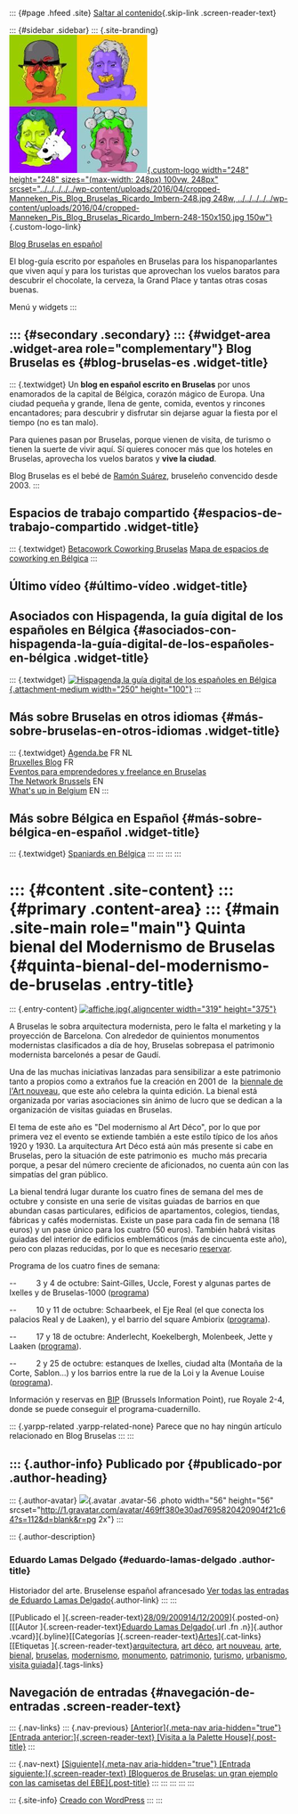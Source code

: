 ::: {#page .hfeed .site}
[Saltar al
contenido](../../../../../index.html?p=650#content){.skip-link
.screen-reader-text}

::: {#sidebar .sidebar}
::: {.site-branding}
[![](../../../../../wp-content/uploads/2016/04/cropped-Manneken_Pis_Blog_Bruselas_Ricardo_Imbern-248.jpg){.custom-logo
width="248" height="248" sizes="(max-width: 248px) 100vw, 248px"
srcset="../../../../../wp-content/uploads/2016/04/cropped-Manneken_Pis_Blog_Bruselas_Ricardo_Imbern-248.jpg 248w, ../../../../../wp-content/uploads/2016/04/cropped-Manneken_Pis_Blog_Bruselas_Ricardo_Imbern-248-150x150.jpg 150w"}](../../../../../index.html){.custom-logo-link}

[Blog Bruselas en español](../../../../../index.html)

El blog-guía escrito por españoles en Bruselas para los hispanoparlantes
que viven aquí y para los turistas que aprovechan los vuelos baratos
para descubrir el chocolate, la cerveza, la Grand Place y tantas otras
cosas buenas.

Menú y widgets
:::

::: {#secondary .secondary}
::: {#widget-area .widget-area role="complementary"}
Blog Bruselas es {#blog-bruselas-es .widget-title}
----------------

::: {.textwidget}
Un **blog en español escrito en Bruselas** por unos enamorados de la
capital de Bélgica, corazón mágico de Europa. Una ciudad pequeña y
grande, llena de gente, comida, eventos y rincones encantadores; para
descubrir y disfrutar sin dejarse aguar la fiesta por el tiempo (no es
tan malo).

Para quienes pasan por Bruselas, porque vienen de visita, de turismo o
tienen la suerte de vivir aquí. Sí quieres conocer más que los hoteles
en Bruselas, aprovecha los vuelos baratos y **vive la ciudad**.

Blog Bruselas es el bebé de [Ramón Suárez](http://www.ramonsuarez.com),
bruseleño convencido desde 2003.
:::

Espacios de trabajo compartido {#espacios-de-trabajo-compartido .widget-title}
------------------------------

::: {.textwidget}
[Betacowork Coworking Bruselas](http://www.betacowork.com) [Mapa de
espacios de coworking en Bélgica](http://coworkingbelgium.com)
:::

Último vídeo {#último-vídeo .widget-title}
------------

Asociados con Hispagenda, la guía digital de los españoles en Bélgica {#asociados-con-hispagenda-la-guía-digital-de-los-españoles-en-bélgica .widget-title}
---------------------------------------------------------------------

::: {.textwidget}
[![Hispagenda,la guía digital de los españoles en
Bélgica](../../../../../wp-content/uploads/2010/04/Hispagenda-250px.gif "Hispagenda, la guía digital de los españoles en Bélgica"){.attachment-medium
width="250" height="100"}](http://www.hispagenda.com)
:::

Más sobre Bruselas en otros idiomas {#más-sobre-bruselas-en-otros-idiomas .widget-title}
-----------------------------------

::: {.textwidget}
[Agenda.be](http://www.agenda.be) FR NL\
[Bruxelles Blog](http://www.bxlblog.be/) FR\
[Eventos para emprendedores y freelance en
Bruselas](http://www.betacowork.com/events/)\
[The Network
Brussels](http://groups.yahoo.com/group/TheNetworkBrussels/) EN\
[What\'s up in Belgium](http://www.whatsupin.be/) EN
:::

Más sobre Bélgica en Español {#más-sobre-bélgica-en-español .widget-title}
----------------------------

::: {.textwidget}
[Spaniards en Bélgica](http://www.spaniards.es/paises/belgica)
:::
:::
:::
:::

::: {#content .site-content}
::: {#primary .content-area}
::: {#main .site-main role="main"}
Quinta bienal del Modernismo de Bruselas {#quinta-bienal-del-modernismo-de-bruselas .entry-title}
========================================

::: {.entry-content}
[![affiche.jpg](http://admin.voiretdirebruxelles.be/images/tinymce/small-affiche.jpg "Bienal Art Nouveau Bruselas "){.aligncenter
width="319"
height="375"}](http://admin.voiretdirebruxelles.be/images/tinymce/big-affiche.jpg)

A Bruselas le sobra arquitectura modernista, pero le falta el marketing
y la proyección de Barcelona. Con alrededor de quinientos monumentos
modernistas clasificados a día de hoy, Bruselas sobrepasa el patrimonio
modernista barcelonés a pesar de Gaudí.

Una de las muchas iniciativas lanzadas para sensibilizar a este
patrimonio tanto a propios como a extraños fue la creación en 2001 de 
la [biennale de l'Art
nouveau](http://www.voiretdirebruxelles.be/biennale), que este año
celebra la quinta edición. La bienal está organizada por varias
asociaciones sin ánimo de lucro que se dedican a la organización de
visitas guiadas en Bruselas.

El tema de este año es "Del modernismo al Art Déco", por lo que por
primera vez el evento se extiende también a este estilo típico de los
años 1920 y 1930. La arquitectura Art Déco está aún más presente si cabe
en Bruselas, pero la situación de este patrimonio es  mucho más precaria
porque, a pesar del número creciente de aficionados, no cuenta aún con
las simpatías del gran público.

La bienal tendrá lugar durante los cuatro fines de semana del mes de
octubre y consiste en una serie de visitas guiadas de barrios en que
abundan casas particulares, edificios de apartamentos, colegios,
tiendas, fábricas y cafés modernistas. Existe un pase para cada fin de
semana (18 euros) y un pase único para los cuatro (50 euros). También
habrá visitas guiadas del interior de edificios emblemáticos (más de
cincuenta este año), pero con plazas reducidas, por lo que es necesario
[reservar](http://www.voiretdirebruxelles.be/biennale/infos_pratiques).

Programa de los cuatro fines de semana:

--         3 y 4 de octubre: Saint-Gilles, Uccle, Forest y algunas
partes de Ixelles y de Bruselas-1000
([programa](http://www.voiretdirebruxelles.be/biennale/week_end_1))

--         10 y 11 de octubre: Schaarbeek, el Eje Real (el que conecta
los palacios Real y de Laaken), y el barrio del square Ambiorix
([programa](http://www.voiretdirebruxelles.be/biennale/week_end_2)).

--         17 y 18 de octubre: Anderlecht, Koekelbergh, Molenbeek, Jette
y Laaken
([programa](http://www.voiretdirebruxelles.be/biennale/week_end_3)).

--         2 y 25 de octubre: estanques de Ixelles, ciudad alta (Montaña
de la Corte, Sablon...) y los barrios entre la rue de la Loi y la Avenue
Louise
([programa](http://www.voiretdirebruxelles.be/biennale/week_end_4)).

Información y reservas en [BIP](http://www.biponline.be/) (Brussels
Information Point), rue Royale 2-4, donde se puede conseguir el
programa-cuadernillo.

::: {.yarpp-related .yarpp-related-none}
Parece que no hay ningún artículo relacionado en Blog Bruselas
:::
:::

::: {.author-info}
Publicado por {#publicado-por .author-heading}
-------------

::: {.author-avatar}
![](http://1.gravatar.com/avatar/469ff380e30ad7695820420904f21c64?s=56&d=blank&r=pg){.avatar
.avatar-56 .photo width="56" height="56"
srcset="http://1.gravatar.com/avatar/469ff380e30ad7695820420904f21c64?s=112&d=blank&r=pg 2x"}
:::

::: {.author-description}
### Eduardo Lamas Delgado {#eduardo-lamas-delgado .author-title}

Historiador del arte. Bruselense español afrancesado [Ver todas las
entradas de Eduardo Lamas
Delgado](../../../../author/eduardo/index.html){.author-link}
:::
:::

[[Publicado el
]{.screen-reader-text}[28/09/200914/12/2009](../../../../../index.html?p=650)]{.posted-on}[[[Autor
]{.screen-reader-text}[Eduardo Lamas
Delgado](../../../../author/eduardo/index.html){.url .fn .n}]{.author
.vcard}]{.byline}[[Categorías
]{.screen-reader-text}[Artes](../../../../category/artes/index.html)]{.cat-links}[[Etiquetas
]{.screen-reader-text}[arquitectura](../../../../tag/arquitectura/index.html),
[art déco](../../../../tag/art-deco/index.html), [art
nouveau](../../../../tag/art-nouveau/index.html),
[arte](../../../../tag/arte/index.html),
[bienal](../../../../tag/bienal/index.html),
[bruselas](../../../../tag/bruselas/index.html),
[modernismo](../../../../tag/modernismo/index.html),
[monumento](../../../../tag/monumento/index.html),
[patrimonio](../../../../tag/patrimonio/index.html),
[turismo](../../../../tag/turismo/index.html),
[urbanismo](../../../../tag/urbanismo/index.html), [visita
guiada](../../../../tag/visita-guiada/index.html)]{.tags-links}

Navegación de entradas {#navegación-de-entradas .screen-reader-text}
----------------------

::: {.nav-links}
::: {.nav-previous}
[[Anterior]{.meta-nav aria-hidden="true"} [Entrada
anterior:]{.screen-reader-text} [Visita a la Palette
House]{.post-title}](../../../../../index.html?p=641)
:::

::: {.nav-next}
[[Siguiente]{.meta-nav aria-hidden="true"} [Entrada
siguiente:]{.screen-reader-text} [Blogueros de Bruselas: un gran ejemplo
con las camisetas del
EBE]{.post-title}](../../../../../index.html?p=659)
:::
:::
:::
:::
:::

::: {.site-info}
[Creado con WordPress](https://es.wordpress.org/)
:::
:::
